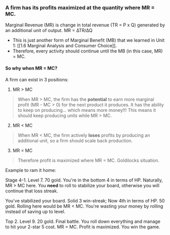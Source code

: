 ### A firm has its profits maximized at the quantity where MR = MC.

Marginal Revenue (MR) is change in total revenue (TR = P x Q) generated by an additional unit of output. MR = ∆TR/∆Q
* This is just another form of Marginal Benefit (MB) that we learned in Unit 1: [[1.6 Marginal Analysis and Consumer Choice]]. 
* Therefore, every activity should continue until the MB (in this case, MR) = MC.

#### So why when MR = MC?

A firm can exist in 3 positions:

1. MR > MC

> When MR > MC, the firm has the **potential** to earn more marginal profit (MR - MC > 0) for the next product it produces. It has the ability to keep on producing... which means more money!!! This means it should keep producing units while MR > MC.

2. MR < MC

> When MR < MC, the firm actively **loses** profits by producing an additional unit, so a firm should scale back production.

3. MR = MC

> Therefore profit is maximized where MR = MC. Goldilocks situation.

Example to ram it home:

Stage 4-1. Level 7. 70 gold. You're in the bottom 4 in terms of HP. Naturally, MR > MC here. You **need** to roll to stabilize your board, otherwise you will continue that loss streak.

You've stabilized your board. Solid 3 win-streak; Now 4th in terms of HP. 50 gold. Rolling here would be MR < MC. You're wasting your money by rolling instead of saving up to level. 

Top 2. Level 9. 20 gold. Final battle. You roll down everything and manage to hit your 2-star 5 cost. MR = MC. Profit is maximized. You win the game.



